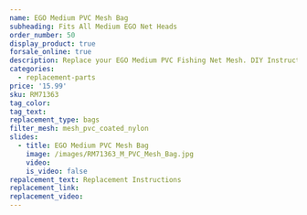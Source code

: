 ```yaml
---
name: EGO Medium PVC Mesh Bag
subheading: Fits All Medium EGO Net Heads
order_number: 50
display_product: true
forsale_online: true
description: Replace your EGO Medium PVC Fishing Net Mesh. DIY Instructions provided.
categories:
  - replacement-parts
price: '15.99'
sku: RM71363
tag_color:
tag_text:
replacement_type: bags
filter_mesh: mesh_pvc_coated_nylon
slides:
  - title: EGO Medium PVC Mesh Bag
    image: /images/RM71363_M_PVC_Mesh_Bag.jpg
    video:
    is_video: false
repalcement_text: Replacement Instructions
replacement_link:
replacement_video:
---
```

